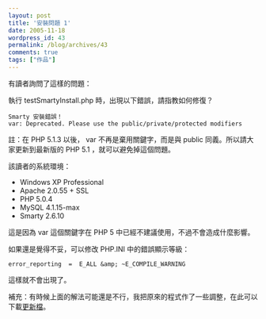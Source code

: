 ```yaml
---
layout: post
title: '安裝問題 1'
date: 2005-11-18
wordpress_id: 43
permalink: /blog/archives/43
comments: true
tags: ["作品"]
---
```


有讀者詢問了這樣的問題：

執行 testSmartyInstall.php 時，出現以下錯誤，請指教如何修復？

```
Smarty 安裝錯誤！
var: Deprecated. Please use the public/private/protected modifiers

```

註：在 PHP 5.1.3 以後， var 不再是棄用關鍵字，而是與 public 同義。所以請大家更新到最新版的 PHP 5.1 ，就可以避免掉這個問題。

<!--more-->

該讀者的系統環境：


* Windows XP Professional
* Apache 2.0.55 + SSL
* PHP 5.0.4
* MySQL 4.1.15-max
* Smarty 2.6.10


這是因為 var 這個關鍵字在 PHP 5 中已經不建議使用，不過不會造成什麼影響。

如果還是覺得不妥，可以修改 PHP.INI 中的錯誤顯示等級：

```
error_reporting  =  E_ALL &amp; ~E_COMPILE_WARNING

```

這樣就不會出現了。

補充：有時候上面的解法可能還是不行，我把原來的程式作了一些調整，在此可以下載[更新檔](/resources/smarty_book/ch03_fixed.zip)。
